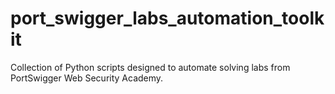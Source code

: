 # port_swigger_labs_automation_toolkit
Collection of Python scripts designed to automate solving labs from PortSwigger Web Security Academy.
